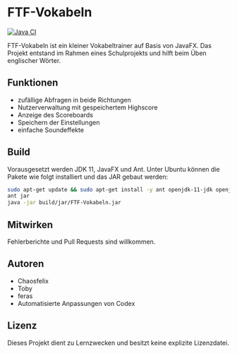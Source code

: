 # FTF-Vokabeln

[![Java CI](https://github.com/Chaosfelix/FTF-Vokabeln/actions/workflows/ant.yml/badge.svg)](https://github.com/Chaosfelix/FTF-Vokabeln/actions/workflows/ant.yml)

FTF-Vokabeln ist ein kleiner Vokabeltrainer auf Basis von JavaFX. Das Projekt entstand im Rahmen eines Schulprojekts und hilft beim Üben englischer Wörter.

## Funktionen

- zufällige Abfragen in beide Richtungen
- Nutzerverwaltung mit gespeichertem Highscore
- Anzeige des Scoreboards
- Speichern der Einstellungen
- einfache Soundeffekte

## Build

Vorausgesetzt werden JDK 11, JavaFX und Ant. Unter Ubuntu können die Pakete wie folgt installiert und das JAR gebaut werden:

```bash
sudo apt-get update && sudo apt-get install -y ant openjdk-11-jdk openjfx
ant jar
java -jar build/jar/FTF-Vokabeln.jar
```

## Mitwirken

Fehlerberichte und Pull Requests sind willkommen.

## Autoren

- Chaosfelix
- Toby
- feras
- Automatisierte Anpassungen von Codex

## Lizenz

Dieses Projekt dient zu Lernzwecken und besitzt keine explizite Lizenzdatei.
